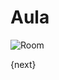 <!-- add-breadcrumbs -->
# Aula


<img class="screenshot" alt="Room" src="{{docs_base_url}}/assets/img/education/setup/room.png">

{next}
